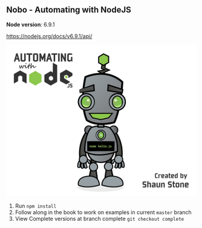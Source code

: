 ## Nobo - Automating with NodeJS ##

**Node version**: 6.9.1

https://nodejs.org/docs/v6.9.1/api/

![Marketing Design Development Bash](nobo.png)

1. Run `npm install`
2. Follow along in the book to work on examples in current `master` branch
3. View Complete versions at branch complete `git checkout complete`